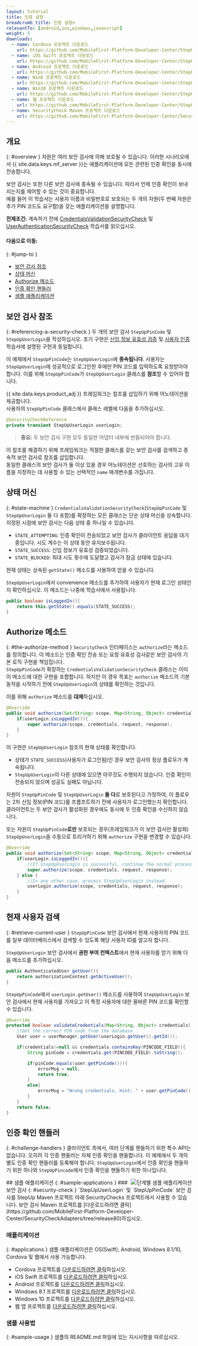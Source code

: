 ```yaml
---
layout: tutorial
title: 인증 설정
breadcrumb_title: 인증 설정n
relevantTo: [android,ios,windows,javascript]
weight: 5
downloads:
  - name: Cordova 프로젝트 다운로드
    url: https://github.com/MobileFirst-Platform-Developer-Center/StepUpCordova/tree/release80
  - name: iOS Swift 프로젝트 다운로드
    url: https://github.com/MobileFirst-Platform-Developer-Center/StepUpSwift/tree/release80
  - name: Android 프로젝트 다운로드
    url: https://github.com/MobileFirst-Platform-Developer-Center/StepUpAndroid/tree/release80
  - name: Win8 프로젝트 다운로드
    url: https://github.com/MobileFirst-Platform-Developer-Center/StepUpWin8/tree/release80
  - name: Win10 프로젝트 다운로드
    url: https://github.com/MobileFirst-Platform-Developer-Center/StepUpWin10/tree/release80
  - name: 웹 프로젝트 다운로드
    url: https://github.com/MobileFirst-Platform-Developer-Center/StepUpWeb/tree/release80
  - name: SecurityCheck Maven 프로젝트 다운로드
    url: https://github.com/MobileFirst-Platform-Developer-Center/SecurityCheckAdapters/tree/release80
---
```

<!-- NLS_CHARSET=UTF-8 -->
## 개요
{: #overview }
자원은 여러 보안 검사에 의해 보호될 수 있습니다. 이러한 시나리오에서 {{ site.data.keys.mf_server }}는 애플리케이션에 모든 관련된 인증 확인을 동시에 전송합니다.  

보안 검사는 또한 다른 보안 검사에 종속될 수 있습니다. 따라서 언제 인증 확인이 보내지는지를 제어할 수 있는 것이 중요합니다.   
예를 들어 이 학습서는 사용자 이름과 비밀번호로 보호되는 두 개의 자원(두 번째 자원은 추가 PIN 코드도 요구함)을 갖는 애플리케이션을 설명합니다. 

**전제조건:** 계속하기 전에 [CredentialsValidationSecurityCheck](../credentials-validation) 및 [UserAuthenticationSecurityCheck](../user-authentication) 학습서를 읽으십시오. 

#### 다음으로 이동:
{: #jump-to }
* [보안 검사 참조](#referencing-a-security-check)
* [상태 머신](#state-machine)
* [Authorize 메소드](#the-authorize-method)
* [인증 확인 핸들러](#challenge-handlers)
* [샘플 애플리케이션](#sample-applications)

## 보안 검사 참조
{: #referencing-a-security-check }
두 개의 보안 검사 `StepUpPinCode` 및 `StepUpUserLogin`을 작성하십시오. 초기 구현은 [신임 정보 유효성 검증](../credentials-validation/security-check/) 및 [사용자 인증](../user-authentication/security-check/) 학습서에 설명된 구현과 동일합니다. 

이 예제에서 `StepUpPinCode`는 `StepUpUserLogin`에 **종속됩니다**. 사용자는 `StepUpUserLogin`에 성공적으로 로그인한 후에만 PIN 코드를 입력하도록 요청받아야 합니다. 이를 위해 `StepUpPinCode`가 `StepUpUserLogin` 클래스를 **참조**할 수 있어야 합니다.  

{{ site.data.keys.product_adj }} 프레임워크는 참조를 삽입하기 위해 어노테이션을 제공합니다.   
사용자의 `StepUpPinCode` 클래스에서 클래스 레벨에 다음을 추가하십시오. 

```java
@SecurityCheckReference
private transient StepUpUserLogin userLogin;
```

> <span class="glyphicon glyphicon-exclamation-sign" aria-hidden="true"></span> **중요:** 두 보안 검사 구현 모두 동일한 어댑터 내부에 번들되어야 합니다. 

이 참조를 해결하기 위해 프레임워크는 적절한 클래스를 갖는 보안 검사를 검색하고 종속적 보안 검사로 참조를 삽입합니다.   
동일한 클래스의 보안 검사가 둘 이상 있을 경우 어노테이션은 선호하는 검사의 고유 이름을 지정하는 데 사용할 수 있는 선택적인 `name` 매개변수를 가집니다. 

## 상태 머신
{: #state-machine }
`CredentialsValidationSecurityCheck`(`StepUpPinCode` 및 `StepUpUserLogin` 둘 다 포함)를 확장하는 모든 클래스는 단순 상태 머신을 상속합니다. 지정된 시점에 보안 검사는 다음 상태 중 하나일 수 있습니다. 

- `STATE_ATTEMPTING`: 인증 확인이 전송되었고 보안 검사가 클라이언트 응답을 대기 중입니다. 시도 계수는 이 상태 동안 유지보수됩니다.
- `STATE_SUCCESS`: 신임 정보가 유효성 검증되었습니다. 
- `STATE_BLOCKED`: 최대 시도 횟수에 도달했고 검사가 잠금 상태에 있습니다. 

현재 상태는 상속된 `getState()` 메소드를 사용하여 얻을 수 있습니다. 

`StepUpUserLogin`에서 convenience 메소드를 추가하여 사용자가 현재 로그인 상태인지 확인하십시오. 이 메소드는 나중에 학습서에서 사용됩니다.

```java
public boolean isLoggedIn(){
    return this.getState().equals(STATE_SUCCESS);
}
```

## Authorize 메소드
{: #the-authorize-method }
`SecurityCheck` 인터페이스는 `authorize`라는 메소드를 정의합니다. 이 메소드는 인증 확인 전송 또는 요청 유효성 검사같은 보안 검사의 기본 로직 구현을 책임집니다.   
`StepUpPinCode`가 확장하는 `CredentialsValidationSecurityCheck` 클래스는 이미 이 메소드에 대한 구현을 포함합니다. 하지만 이 경우 목표는 `authorize` 메소드의 기본 동작을 시작하기 전에 `StepUpUserLogin`의 상태를 확인하는 것입니다. 

이를 위해 `authorize` 메소드를 **대체**하십시오. 

```java
@Override
public void authorize(Set<String> scope, Map<String, Object> credentials, HttpServletRequest request, AuthorizationResponse response) {
    if(userLogin.isLoggedIn()){
        super.authorize(scope, credentials, request, response);
    }
}
```

이 구현은 `StepUpUserLogin` 참조의 현재 상태를 확인합니다. 

* 상태가 `STATE_SUCCESS`(사용자가 로그인됨)인 경우 보안 검사의 정상 플로우가 계속됩니다. 
* `StepUpUserLogin`이 다른 상태에 있으면 아무것도 수행되지 않습니다. 인증 확인이 전송되지 않으며 성공도 실패도 아닙니다. 

자원이 `StepUpPinCode` 및 `StepUpUserLogin` **둘 다**로 보호된다고 가정하여, 이 플로우는 2차 신임 정보(PIN 코드)를 프롬프트하기 전에 사용자가 로그인했는지 확인합니다. 클라이언트는 두 보안 검사가 활성화된 경우에도 동시에 두 인증 확인을 수신하지 않습니다. 

또는 자원이 `StepUpPinCode`**로만** 보호되는 경우(프레임워크가 이 보안 검사만 활성화) `StepUpUserLogin`을 수동으로 트리거하기 위해 `authorize` 구현을 변경할 수 있습니다. 

```java
@Override
public void authorize(Set<String> scope, Map<String, Object> credentials, HttpServletRequest request, AuthorizationResponse response) {
    if(userLogin.isLoggedIn()){
        //If StepUpUserLogin is successful, continue the normal processing of StepUpPinCode
        super.authorize(scope, credentials, request, response);
    } else {
        //In any other case, process StepUpUserLogin instead.
        userLogin.authorize(scope, credentials, request, response);
    }
}
```

## 현재 사용자 검색
{: #retrieve-current-user }
`StepUpPinCode` 보안 검사에서 현재 사용자의 PIN 코드를 일부 데이터베이스에서 검색할 수 있도록 해당 사용자 ID를 알고자 합니다. 

`StepUpUserLogin` 보안 검사에서 **권한 부여 컨텍스트**에서 현재 사용자를 얻기 위해 다음 메소드를 추가하십시오. 

```java
public AuthenticatedUser getUser(){
    return authorizationContext.getActiveUser();
}
```

`StepUpPinCode`에서 `userLogin.getUser()` 메소드를 사용하여 `StepUpUserLogin` 보안 검사에서 현재 사용자를 가져오고 이 특정 사용자에 대한 올바른 PIN 코드를 확인할 수 있습니다. 

```java
@Override
protected boolean validateCredentials(Map<String, Object> credentials) {
    //Get the correct PIN code from the database
    User user = userManager.getUser(userLogin.getUser().getId());

    if(credentials!=null && credentials.containsKey(PINCODE_FIELD)){
        String pinCode = credentials.get(PINCODE_FIELD).toString();

        if(pinCode.equals(user.getPinCode())){
            errorMsg = null;
            return true;
        }
        else{
            errorMsg = "Wrong credentials. Hint: " + user.getPinCode();
        }
    }
    return false;
}
```

## 인증 확인 핸들러
{: #challenge-handlers }
클라이언트 측에서, 여러 단계를 핸들하기 위한 특수 API는 없습니다. 오히려 각 인증 핸들러는 자체 인증 확인을 핸들합니다. 
이 예제에서 두 개의 별도 인증 확인 핸들러를 등록해야 합니다. `StepUpUserLogin`에서 인증 확인을 핸들하기 위한 하나와 `StepUpPincode`에서 인증 확인을 핸들하기 위한 하나입니다. 

<img alt="단계별 샘플 애플리케이션" src="sample_application.png" style="float:right"/>
## 샘플 애플리케이션
{: #sample-applications }
### 보안 검사
{: #security-check }
`StepUpUserLogin` 및 `StepUpPinCode` 보안 검사를 StepUp Maven 프로젝트 아래 SecurityChecks 프로젝트에서 사용할 수 있습니다.
보안 검사 Maven 프로젝트를 [다운로드하려면 클릭](https://github.com/MobileFirst-Platform-Developer-Center/SecurityCheckAdapters/tree/release80)하십시오. 

### 애플리케이션
{: #applications }
샘플 애플리케이션은 OS(Swift), Android, Windows 8.1/10, Cordova 및 웹에서 사용 가능합니다. 

* Cordova 프로젝트를 [다운로드하려면 클릭](https://github.com/MobileFirst-Platform-Developer-Center/StepUpCordova/tree/release80)하십시오. 
* iOS Swift 프로젝트를 [다운로드하려면 클릭](https://github.com/MobileFirst-Platform-Developer-Center/StepUpSwift/tree/release80)하십시오. 
* Android 프로젝트를 [다운로드하려면 클릭](https://github.com/MobileFirst-Platform-Developer-Center/StepUpAndroid/tree/release80)하십시오. 
* Windows 8.1 프로젝트를 [다운로드하려면 클릭](https://github.com/MobileFirst-Platform-Developer-Center/StepUpWin8/tree/release80)하십시오. 
* Windows 10 프로젝트를 [다운로드하려면 클릭](https://github.com/MobileFirst-Platform-Developer-Center/StepUpWin10/tree/release80)하십시오. 
* 웹 앱 프로젝트를 [다운로드하려면 클릭](https://github.com/MobileFirst-Platform-Developer-Center/StepUpWeb/tree/release80)하십시오. 

### 샘플 사용법
{: #sample-usage }
샘플의 README.md 파일에 있는 지시사항을 따르십시오. 
